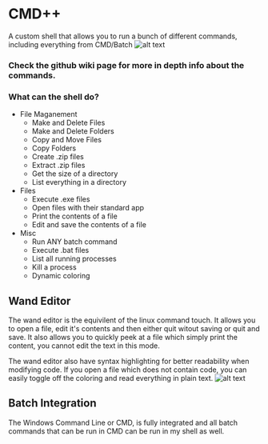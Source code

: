 # CMD++
A custom shell that allows you to run a bunch of different commands, including everything from CMD/Batch
![alt text](https://github.com/Abbin44/Custom-Shell/blob/master/preview_image.png?raw=true)

### Check the github wiki page for more in depth info about the commands.

### What can the shell do?
+ File Maganement
    + Make and Delete Files
    + Make and Delete Folders
    + Copy and Move Files
    + Copy Folders    
    + Create .zip files
    + Extract .zip files
    + Get the size of a directory
    + List everything in a directory
+ Files
    + Execute .exe files
    + Open files with their standard app
    + Print the contents of a file
    + Edit and save the contents of a file
+ Misc
    + Run ANY batch command
    + Execute .bat files
    + List all running processes
    + Kill a process
    + Dynamic coloring
    
## Wand Editor
The wand editor is the equivilent of the linux command touch. It allows you to open a file, edit it's contents and then either quit witout saving or quit and save. It also allows you to quickly peek at a file which simply print the content, you cannot edit the text in this mode.

The wand editor also have syntax highlighting for better readability when modifying code. If you open a file which does not contain code, you can easily toggle off the coloring and read everything in plain text.
![alt text](https://github.com/Abbin44/Custom-Shell/blob/master/wand_preview.png?raw=true)

## Batch Integration
The Windows Command Line or CMD, is fully integrated and all batch commands that can be run in CMD can be run in my shell as well.
